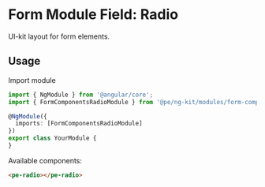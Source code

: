 # Form Module Field: Radio

UI-kit layout for form elements. 

## Usage

Import module

```typescript
import { NgModule } from '@angular/core';
import { FormComponentsRadioModule } from '@pe/ng-kit/modules/form-components/radio';

@NgModule({
  imports: [FormComponentsRadioModule]
})
export class YourModule {
}
```

Available components:

```html
<pe-radio></pe-radio>
```
